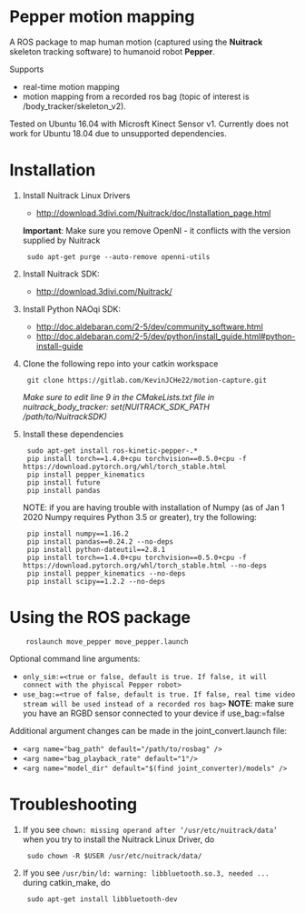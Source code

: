 # Pepper motion mapping
A ROS package to map human motion (captured using the **Nuitrack** skeleton tracking software) to humanoid robot **Pepper**.

Supports
- real-time motion mapping
- motion mapping from a recorded ros bag (topic of interest is /body_tracker/skeleton_v2). 

Tested on Ubuntu 16.04 with Microsft Kinect Sensor v1. 
Currently does not work for Ubuntu 18.04 due to unsupported dependencies. 

# Installation
1. Install Nuitrack Linux Drivers
	- http://download.3divi.com/Nuitrack/doc/Installation_page.html
	
    **Important**: Make sure you remove OpenNI - it conflicts with the version supplied by Nuitrack

        sudo apt-get purge --auto-remove openni-utils

2. Install Nuitrack SDK:
	- http://download.3divi.com/Nuitrack/

3. Install Python NAOqi SDK: 
	- http://doc.aldebaran.com/2-5/dev/community_software.html
	- http://doc.aldebaran.com/2-5/dev/python/install_guide.html#python-install-guide

4. Clone the following repo into your catkin workspace

		git clone https://gitlab.com/KevinJCHe22/motion-capture.git

	*Make sure to edit line 9 in the CMakeLists.txt file in nuitrack_body_tracker: set(NUITRACK_SDK_PATH /path/to/NuitrackSDK)*

5. Install these dependencies

        sudo apt-get install ros-kinetic-pepper-.*
        pip install torch==1.4.0+cpu torchvision==0.5.0+cpu -f https://download.pytorch.org/whl/torch_stable.html
        pip install pepper_kinematics
        pip install future
        pip install pandas

    NOTE: if you are having trouble with installation of Numpy (as of Jan 1 2020 Numpy requires Python 3.5 or greater), try the following:

		pip install numpy==1.16.2
		pip install pandas==0.24.2 --no-deps
		pip install python-dateutil==2.8.1
		pip install torch==1.4.0+cpu torchvision==0.5.0+cpu -f https://download.pytorch.org/whl/torch_stable.html --no-deps
		pip install pepper_kinematics --no-deps
		pip install scipy==1.2.2 --no-deps

# Using the ROS package

        roslaunch move_pepper move_pepper.launch 

Optional command line arguments: 
- `only_sim:=<true or false, default is true. If false, it will connect with the phyiscal Pepper robot>`
- `use_bag:=<true of false, default is true. If false, real time video stream will be used instead of a recorded ros bag>`
**NOTE**: make sure you have an RGBD sensor connected to your device if use_bag:=false

Additional argument changes can be made in the joint_convert.launch file:
- `<arg name="bag_path" default="/path/to/rosbag" />`
- `<arg name="bag_playback_rate" default="1"/>`
- `<arg name="model_dir" default="$(find joint_converter)/models" />`

# Troubleshooting
1. If you see `chown: missing operand after ‘/usr/etc/nuitrack/data’` when you try to install the Nuitrack Linux Driver, do

		sudo chown -R $USER /usr/etc/nuitrack/data/

2. If you see `/usr/bin/ld: warning: libbluetooth.so.3, needed ...` during catkin_make, do

		sudo apt-get install libbluetooth-dev